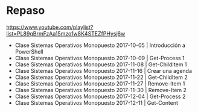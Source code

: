 # Repaso
https://www.youtube.com/playlist?list=PL89qBrmFzAa15mzo1w8K4STEZfPHysj6w

- Clase Sistemas Operativos Monopuesto 2017-10-05 | Introducción a PowerShell
- Clase Sistemas Operativos Monopuesto 2017-10-09 | Get-Process 1
- Clase Sistemas Operativos Monopuesto 2017-11-08 | Get-ChildItem 1
- Clase Sistemas Operativos Monopuesto 2017-11-16 | Crear una agenda
- Clase Sistemas Operativos Monopuesto 2017-11-22 | Get-ChildItem 2
- Clase Sistemas Operativos Monopuesto 2017-11-27 | Remove-Item 1
- Clase Sistemas Operativos Monopuesto 2017-11-30 | Remove-Item 2
- Clase Sistemas Operativos Monopuesto 2017-12-04 | Get-Process 2
- Clase Sistemas Operativos Monopuesto 2017-12-11 | Get-Content
